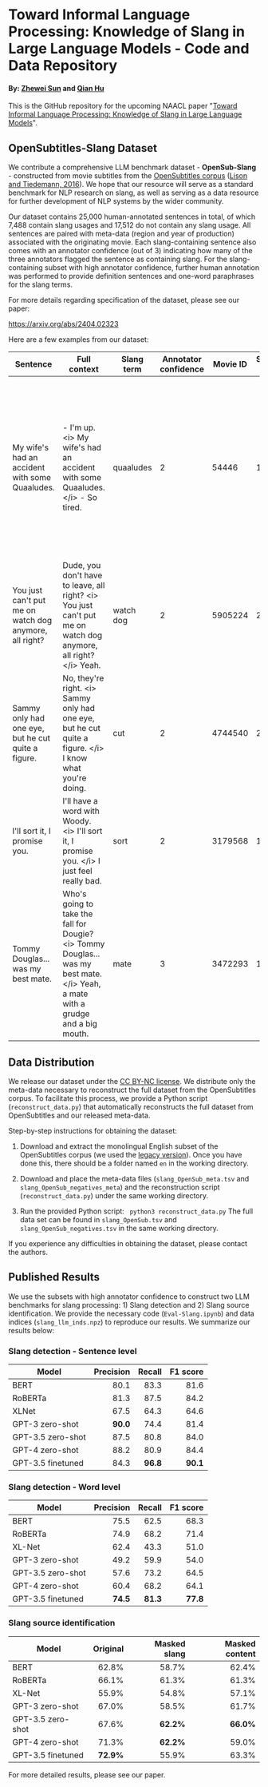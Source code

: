 ﻿# Toward Informal Language Processing: Knowledge of Slang in Large Language Models - Code and Data Repository

#### By: [Zhewei Sun](http://www.cs.toronto.edu/~zheweisun/) and [Qian Hu](https://www.amazon.science/author/qian-hu)

This is the GitHub repository for the upcoming NAACL paper "[Toward Informal Language Processing: Knowledge of Slang in Large Language Models](https://arxiv.org/abs/2404.02323)".

## OpenSubtitles-Slang Dataset

We contribute a comprehensive LLM benchmark dataset - <b>OpenSub-Slang</b> - constructed from movie subtitles from the [OpenSubtitles corpus](https://opus.nlpl.eu/legacy/OpenSubtitles.php) ([Lison and Tiedemann, 2016](https://aclanthology.org/L16-1147/)). We hope that our resource will serve as a standard benchmark for NLP research on slang, as well as serving as a data resource for further development of NLP systems by the wider community.

Our dataset contains 25,000 human-annotated sentences in total, of which 7,488 contain slang usages and 17,512 do not contain any slang usage. All sentences are paired with meta-data (region and year of production) associated with the originating movie. Each slang-containing sentence also comes with an annotator confidence (out of 3) indicating how many of the three annotators flagged the sentence as containing slang. For the slang-containing subset with high annotator confidence, further human annotation was performed to provide definition sentences and one-word paraphrases for the slang terms.

For more details regarding specification of the dataset, please see our paper:

https://arxiv.org/abs/2404.02323

Here are a few examples from our dataset:


| Sentence | Full context | Slang term | Annotator confidence | Movie ID | Sentence ID | Region | Year | Definition sentence | Literal paraphrase |
| --- | --- | --- | --- | --- | --- | --- | --- | --- | --- | 
| My wife's had an accident with some Quaaludes. | - I'm up. \<i> My wife's had an accident with some Quaaludes. \</i> - So tired. | quaaludes | 2 | 54446 | 1497 | US | 2000 | a type of sedative or tranquilizer drug, specifically the brand name for the drug methaqualone. in the context provided, it suggests that the speaker's wife has had an accident while under the influence of quaaludes. | tranquilizers |
| You just can't put me on watch dog anymore, all right? | Dude, you don't have to leave, all right? \<i> You just can't put me on watch dog anymore, all right? \</i> Yeah.|watch dog| 2| 5905224| 200| US| 2012| someone who is assigned to keep a lookout or guard over something or someone, often as a form of punishment or restriction.| guardian|
|Sammy only had one eye, but he cut quite a figure.| No, they're right. \<i> Sammy only had one eye, but he cut quite a figure. \</i> I know what you're doing.| cut| 2| 4744540| 21| US| 2012| to present oneself or dress stylishly and attractively.|dress|
|I'll sort it, I promise you.| I'll have a word with Woody. \<i> I'll sort it, I promise you. \</i> I just feel really bad.|sort| 2| 3179568| 1315| UK| 2006| fix, mend|fix|
|Tommy Douglas... was my best mate.| Who's going to take the fall for Dougie? \<i> Tommy Douglas... was my best mate. \</i> Yeah, a mate with a grudge and a big mouth.|mate| 3| 3472293| 1038| UK| 2009| friend, comrade|friend|

## Data Distribution

We release our dataset under the [CC BY-NC license](https://creativecommons.org/licenses/by-nc/4.0/deed.en). We distribute only the meta-data necessary to reconstruct the full dataset from the OpenSubtitles corpus. To facilitate this process, we provide a Python script (`reconstruct_data.py`) that automatically reconstructs the full dataset from OpenSubtitles and our released meta-data.

Step-by-step instructions for obtaining the dataset:

1. Download and extract the monolingual English subset of the OpenSubtitles corpus (we used the [legacy version](https://opus.nlpl.eu/legacy/download.php?f=OpenSubtitles/v2018/xml/en.zip)). Once you have done this, there should be a folder named `en` in the working directory.

2. Download and place the meta-data files (`slang_OpenSub_meta.tsv` and `slang_OpenSub_negatives_meta`) and the reconstruction script (`reconstruct_data.py`) under the same working directory.

3. Run the provided Python script:
``` python3 reconstruct_data.py```
The full data set can be found in `slang_OpenSub.tsv` and `slang_OpenSub_negatives.tsv` in the same working directory.

If you experience any difficulties in obtaining the dataset, please contact the authors.

## Published Results

We use the subsets with high annotator confidence to construct two LLM benchmarks for slang processing: 1) Slang detection and 2) Slang source identification. We provide the necessary code (`Eval-Slang.ipynb`) and data indices (`slang_llm_inds.npz`) to reproduce our results. We summarize our results below:

### Slang detection - Sentence level

| Model | Precision | Recall | F1 score |
| --- | ---: | ---: | ---: |
|BERT| 80.1 | 83.3 | 81.6|
|RoBERTa | 81.3 | 87.5 | 84.2|
|XLNet | 67.5 | 64.3 | 64.6|
|GPT-3 zero-shot | **90.0** | 74.4 | 81.4|
|GPT-3.5 zero-shot | 87.5 | 80.8 | 84.0|
|GPT-4 zero-shot | 88.2 | 80.9 | 84.4|
|GPT-3.5 finetuned | 84.3 | **96.8** | **90.1**|

### Slang detection - Word level

| Model | Precision | Recall | F1 score |
| --- | ---: | ---: | ---: |
BERT | 75.5 | 62.5 | 68.3 
RoBERTa | 74.9 | 68.2 | 71.4 
XL-Net | 62.4 | 43.3 | 51.0 
GPT-3 zero-shot | 49.2 | 59.9 | 54.0 
GPT-3.5 zero-shot | 57.6 | 73.2 | 64.5 
GPT-4 zero-shot | 60.4 | 68.2 | 64.1 
GPT-3.5 finetuned | **74.5** | **81.3**| **77.8**

### Slang source identification

| Model | Original | Masked slang | Masked content |
| --- | ---: | ---: | ---: |
BERT |62.8%|58.7%|62.4%
RoBERTa |66.1%|61.3%|61.3%
XL-Net|55.9%|54.8%|57.1%
GPT-3 zero-shot |67.0%|58.5%|61.7%
GPT-3.5 zero-shot |67.6%|**62.2%**|**66.0%**
GPT-4 zero-shot |71.3%|**62.2%**|59.0%
GPT-3.5 finetuned |**72.9%**|55.9%|63.3%

For more detailed results, please see our paper.

